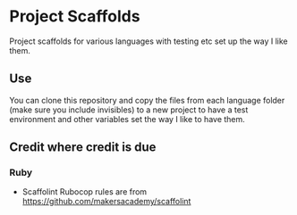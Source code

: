 # Project Scaffolds
Project scaffolds for various languages with testing etc set up the way I like them.

## Use
You can clone this repository and copy the files from each language folder (make sure you include invisibles) to a new project to have a test environment and other variables set the way I like to have them.

## Credit where credit is due
### Ruby
- Scaffolint Rubocop rules are from https://github.com/makersacademy/scaffolint
